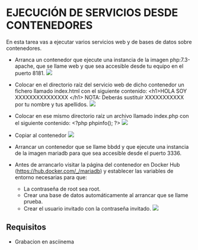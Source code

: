 # EJECUCIÓN DE SERVICIOS DESDE CONTENEDORES

En esta tarea vas a ejecutar varios servicios web y de bases de datos sobre contenedores.

- Arranca un contenedor que ejecute una instancia de la imagen php:7.3-apache, que se llame web y que sea accesible desde tu equipo en el puerto 8181.
![](/Capturas/creacion_contenido_apache.png)

- Colocar en el directorio raíz del servicio web de dicho contenedor un fichero llamado index.html con el siguiente contenido: &lt;h1>HOLA SOY XXXXXXXXXXXXXXX &lt;/h1> NOTA: Deberás sustituir XXXXXXXXXXX por tu nombre y tus apellidos.
![](/Capturas/creacion_index_html.png)

- Colocar en ese mismo directorio raíz un archivo llamado index.php con el siguiente contenido: &lt;?php phpinfo(); ?>
![](/Capturas/creacion_index_php.png)

- Copiar al contenedor
![](/Capturas/copiar_al_contenedor.png)

- Arrancar un contenedor que se llame bbdd y que ejecute una instancia de la imagen mariadb para que sea accesible desde el puerto 3336.
- Antes de arrancarlo visitar la página del contenedor en Docker Hub (https://hub.docker.com/_/mariadb) y establecer las variables de entorno necesarias para que:
    - La contraseña de root sea root.
    - Crear una base de datos automáticamente al arrancar que se llame prueba.
    - Crear el usuario invitado con la contraseña invitado.
![](/Capturas/arrancar_mariadb.png)

## Requisitos
- Grabacion en asciinema